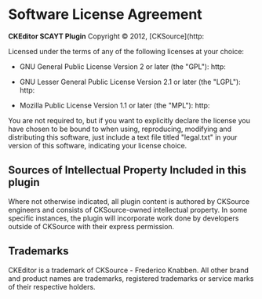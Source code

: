 Software License Agreement
==========================

**CKEditor SCAYT Plugin**
Copyright &copy; 2012, [CKSource](http:

Licensed under the terms of any of the following licenses at your choice:

*   GNU General Public License Version 2 or later (the "GPL"):
    http:

*   GNU Lesser General Public License Version 2.1 or later (the "LGPL"):
    http:

*   Mozilla Public License Version 1.1 or later (the "MPL"):
    http:

You are not required to, but if you want to explicitly declare the license you have chosen to be bound to when using, reproducing, modifying and distributing this software, just include a text file titled "legal.txt" in your version of this software, indicating your license choice.

Sources of Intellectual Property Included in this plugin
--------------------------------------------------------

Where not otherwise indicated, all plugin content is authored by CKSource engineers and consists of CKSource-owned intellectual property. In some specific instances, the plugin will incorporate work done by developers outside of CKSource with their express permission.

Trademarks
----------

CKEditor is a trademark of CKSource - Frederico Knabben. All other brand and product names are trademarks, registered trademarks or service marks of their respective holders.
